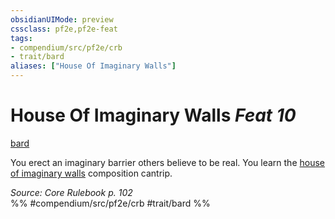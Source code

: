 ```yaml
---
obsidianUIMode: preview
cssclass: pf2e,pf2e-feat
tags:
- compendium/src/pf2e/crb
- trait/bard
aliases: ["House Of Imaginary Walls"]
---
```

# House Of Imaginary Walls  *Feat 10*  
[bard](/rules/traits/bard.md)  


You erect an imaginary barrier others believe to be real. You learn the [house of imaginary walls](/compendium/spells/house-of-imaginary-walls.md) composition cantrip.

*Source: Core Rulebook p. 102*  
%% #compendium/src/pf2e/crb #trait/bard %%